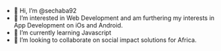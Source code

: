 - 👋 Hi, I’m @sechaba92
- 👀 I’m interested in Web Development and am furthering my interests in App Development on iOs and Android. 
- 🌱 I’m currently learning Javascript
- 💞️ I’m looking to collaborate on social impact solutions for Africa. 


